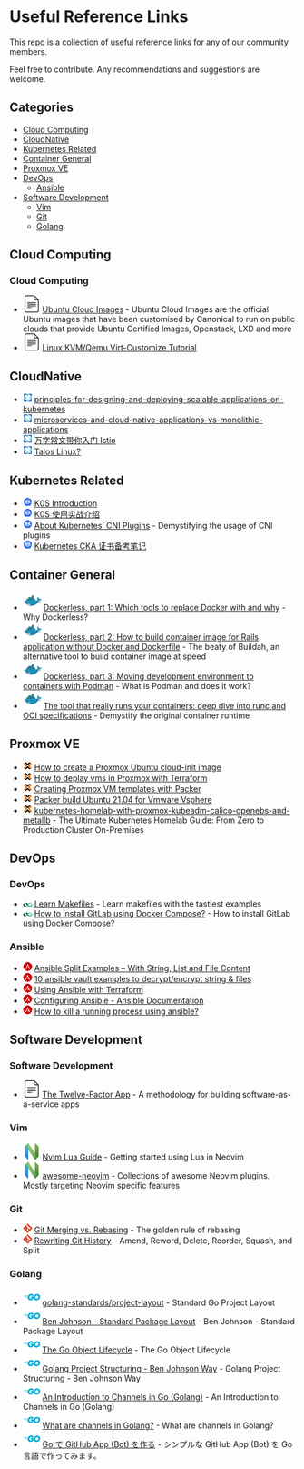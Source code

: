 # Useful Reference Links

This repo is a collection of useful reference links for any of our community members.

Feel free to contribute. Any recommendations and suggestions are welcome.

## Categories

- [Cloud Computing](#cloud-computing)
- [CloudNative](#cloudnative)
- [Kubernetes Related](#kubernetes-related)
- [Container General](#container-general)
- [Proxmox VE](#proxmox-ve)
- [DevOps](#devops)
  - [Ansible](#ansible)
- [Software Development](#software-development)
  - [Vim](#vim)
  - [Git](#git)
  - [Golang](#golang)

## Cloud Computing

### Cloud Computing

- [![Docs][docs icon]](https://cloud-images.ubuntu.com/) [Ubuntu Cloud Images](https://cloud-images.ubuntu.com/) - Ubuntu Cloud Images are the official Ubuntu images that have been customised by Canonical to run on public clouds that provide Ubuntu Certified Images, Openstack, LXD and more
- [![Docs][docs icon]](https://www.poftut.com/linux-kvm-qemu-virt-customize-tutorial/) [Linux KVM/Qemu Virt-Customize Tutorial](https://www.poftut.com/linux-kvm-qemu-virt-customize-tutorial/)

## CloudNative

- [![Docs][cloudnative icon]](https://www.cncf.io/blog/2022/02/17/principles-for-designing-and-deploying-scalable-applications-on-ubernetes/) [principles-for-designing-and-deploying-scalable-applications-on-kubernetes](https://www.cncf.io/blog/2022/02/17/principles-for-designing-and-deploying-scalable-applications-on-kubernetes/)
- [![Docs][cloudnative icon]](https://www.cncf.io/blog/2021/11/30/microservices-and-cloud-native-applications-vs-monolithic-applications/) [microservices-and-cloud-native-applications-vs-monolithic-applications](https://www.cncf.io/blog/2021/11/30/microservices-and-cloud-native-applications-vs-monolithic-applications/)
- [![Docs][cloudnative icon]](https://mp.weixin.qq.com/s/c9GZ01C6Lptb8nMw83AXMw) [万字常文带你入门 Istio](https://mp.weixin.qq.com/s/c9GZ01C6Lptb8nMw83AXMw)
- [![Docs][cloudnative icon]](https://www.talos.dev/) [Talos Linux?](https://www.talos.dev/)

## Kubernetes Related

- [![Docs][kubernetes icon]](https://www.sobyte.net/post/2021-08/k0s-introduction/) [K0S Introduction](https://www.sobyte.net/post/2021-08/k0s-introduction/)
- [![Docs][kubernetes icon]](https://zhuanlan.zhihu.com/p/424041455) [K0S 使用实战介绍](https://zhuanlan.zhihu.com/p/424041455)
- [![Docs][kubernetes icon]](https://betterprogramming.pub/about-kubernetes-cni-plugins-f0bcd60b5629) [About Kubernetes’ CNI Plugins](https://betterprogramming.pub/about-kubernetes-cni-plugins-f0bcd60b5629) - Demystifying the usage of CNI plugins
- [![Docs][kubernetes icon]](https://atbug.com/notes-for-cka-preparation/) [Kubernetes CKA 证书备考笔记](https://atbug.com/notes-for-cka-preparation/)

## Container General

- [![Docs][container icon]](https://mkdev.me/en/posts/dockerless-part-1-which-tools-to-replace-docker-with-and-why) [Dockerless, part 1: Which tools to replace Docker with and why](https://mkdev.me/en/posts/dockerless-part-1-which-tools-to-replace-docker-with-and-why) - Why Dockerless?
- [![Docs][container icon]](https://mkdev.me/en/posts/dockerless-part-2-how-to-build-container-image-for-rails-application-without-docker-and-dockerfile) [Dockerless, part 2: How to build container image for Rails application without Docker and Dockerfile](https://mkdev.me/en/posts/dockerless-part-2-how-to-build-container-image-for-rails-application-without-docker-and-dockerfile) - The beaty of Buildah, an alternative tool to build container image at speed
- [![Docs][container icon]](https://mkdev.me/en/posts/dockerless-part-3-moving-development-environment-to-containers-with-podman) [Dockerless, part 3: Moving development environment to containers with Podman](https://mkdev.me/en/posts/dockerless-part-3-moving-development-environment-to-containers-with-podman) - What is Podman and does it work?
- [![Docs][container icon]](https://mkdev.me/en/posts/the-tool-that-really-runs-your-containers-deep-dive-into-runc-and-oci-specifications) [The tool that really runs your containers: deep dive into runc and OCI specifications](https://mkdev.me/en/posts/the-tool-that-really-runs-your-containers-deep-dive-into-runc-and-oci-specifications) - Demystify the original container runtime

## Proxmox VE

- [![Docs][proxmox icon]](https://austinsnerdythings.com/2021/08/30/how-to-create-a-proxmox-ubuntu-cloud-init-image/) [How to create a Proxmox Ubuntu cloud-init image](https://austinsnerdythings.com/2021/08/30/how-to-create-a-proxmox-ubuntu-cloud-init-image/)
- [![Docs][proxmox icon]](https://austinsnerdythings.com/2021/09/01/how-to-deploy-vms-in-proxmox-with-terraform/) [How to deplay vms in Proxmox with Terraform](https://austinsnerdythings.com/2021/09/01/how-to-deploy-vms-in-proxmox-with-terraform/)
- [![Docs][proxmox icon]](https://dev.to/aaronktberry/creating-proxmox-templates-with-packer-1b35) [Creating Proxmox VM templates with Packer](https://dev.to/aaronktberry/creating-proxmox-templates-with-packer-1b35)
- [![Docs][proxmox icon]](https://www.virtualizationhowto.com/2021/05/packer-build-ubuntu-21-04-for-vmware-vsphere/) [Packer build Ubuntu 21.04 for Vmware Vsphere](https://www.virtualizationhowto.com/2021/05/packer-build-ubuntu-21-04-for-vmware-vsphere/)
- [![Docs][proxmox icon]](https://datastrophic.io/kubernetes-homelab-with-proxmox-kubeadm-calico-openebs-and-metallb/) [kubernetes-homelab-with-proxmox-kubeadm-calico-openebs-and-metallb](https://datastrophic.io/kubernetes-homelab-with-proxmox-kubeadm-calico-openebs-and-metallb/) - The Ultimate Kubernetes Homelab Guide: From Zero to Production Cluster On-Premises

## DevOps

### DevOps

- [![Docs][devops icon]](https://makefiletutorial.com/#top) [Learn Makefiles](https://makefiletutorial.com/#top) - Learn makefiles with the tastiest examples
- [![Docs][devops icon]](https://makefiletutorial.com/#top) [How to install GitLab using Docker Compose?](https://www.czerniga.it/2021/11/14/how-to-install-gitlab-using-docker-compose/) - How to install GitLab using Docker Compose?

### Ansible

- [![Docs][ansible icon]](http://middlewareinventory.com/blog/ansible-split-examples/) [Ansible Split Examples – With String, List and File Content](http://middlewareinventory.com/blog/ansible-split-examples/)
- [![Docs][ansible icon]](https://www.golinuxcloud.com/ansible-vault-example-encrypt-string-playbook/) [10 ansible vault examples to decrypt/encrypt string & files](https://www.golinuxcloud.com/ansible-vault-example-encrypt-string-playbook/)
- [![Docs][ansible icon]](https://tutorials.releaseworksacademy.com/learn/using-ansible-with-terraform) [Using Ansible with Terraform](https://tutorials.releaseworksacademy.com/learn/using-ansible-with-terraform)
- [![Docs][ansible icon]](https://docs.ansible.com/ansible/2.4/intro_configuration.html) [Configuring Ansible - Ansible Documentation](https://docs.ansible.com/ansible/2.4/intro_configuration.html)
- [![Docs][ansible icon]](https://newbedev.com/how-to-kill-a-running-process-using-ansible) [How to kill a running process using ansible?](https://newbedev.com/how-to-kill-a-running-process-using-ansible)

## Software Development

### Software Development

- [![Docs][docs icon]](https://12factor.net/) [The Twelve-Factor App](https://12factor.net/) - A methodology for building software-as-a-service apps

### Vim

- [![Docs][vim icon]](https://github.com/nanotee/nvim-lua-guide) [Nvim Lua Guide](https://github.com/nanotee/nvim-lua-guide) - Getting started using Lua in Neovim
- [![Docs][vim icon]](https://github.com/rockerBOO/awesome-neovim) [awesome-neovim](https://github.com/rockerBOO/awesome-neovim) - Collections of awesome Neovim plugins. Mostly targeting Neovim specific features

### Git

- [![Docs][git icon]](https://www.atlassian.com/git/tutorials/merging-vs-rebasing#the-golden-rule-of-rebasing) [Git Merging vs. Rebasing](https://www.atlassian.com/git/tutorials/merging-vs-rebasing#the-golden-rule-of-rebasing) - The golden rule of rebasing
- [![Docs][git icon]](https://www.themoderncoder.com/rewriting-git-history/) [Rewriting Git History](https://www.themoderncoder.com/rewriting-git-history/) - Amend, Reword, Delete, Reorder, Squash, and Split

### Golang

- [![Golang][golang icon]](https://github.com/golang-standards/project-layout) [golang-standards/project-layout](https://github.com/golang-standards/project-layout) - Standard Go Project Layout
- [![Golang][golang icon]](https://www.gobeyond.dev/standard-package-layout/) [Ben Johnson - Standard Package Layout](https://www.gobeyond.dev/standard-package-layout/) - Ben Johnson - Standard Package Layout
- [![Golang][golang icon]](https://www.gobeyond.dev/the-go-object-lifecycle/) [The Go Object Lifecycle](https://www.gobeyond.dev/the-go-object-lifecycle/) - The Go Object Lifecycle
- [![Golang][golang icon]](https://medium.com/sellerapp/golang-project-structuring-ben-johnson-way-2a11035f94bc) [Golang Project Structuring - Ben Johnson Way](https://medium.com/sellerapp/golang-project-structuring-ben-johnson-way-2a11035f94bc) - Golang Project Structuring - Ben Johnson Way
- [![Docs][golang icon]](https://www.sohamkamani.com/golang/channels/) [An Introduction to Channels in Go (Golang)](https://www.sohamkamani.com/golang/channels/) - An Introduction to Channels in Go (Golang)
- [![Docs][golang icon]](https://www.educative.io/edpresso/what-are-channels-in-golang) [What are channels in Golang?](https://www.educative.io/edpresso/what-are-channels-in-golang) - What are channels in Golang?
- [![Docs][golang icon]](https://qiita.com/frozenbonito/items/cf21d0be8f06ddcaf54a) [Go で GitHub App (Bot) を作る](https://qiita.com/frozenbonito/items/cf21d0be8f06ddcaf54a) - シンプルな GitHub App (Bot) を Go 言語で作ってみます。

[docs icon]: ./assets/docs.svg
[golang icon]: ./assets/golang.svg
[git icon]: ./assets/git.png
[vim icon]: ./assets/vim.svg
[cloudnative icon]: ./assets/cloudnative.png
[container icon]: ./assets/container.svg
[kubernetes icon]: ./assets/kubernetes.png
[devops icon]: ./assets/devops.png
[ansible icon]: ./assets/ansible.png
[proxmox icon]: ./assets/proxmox.png
